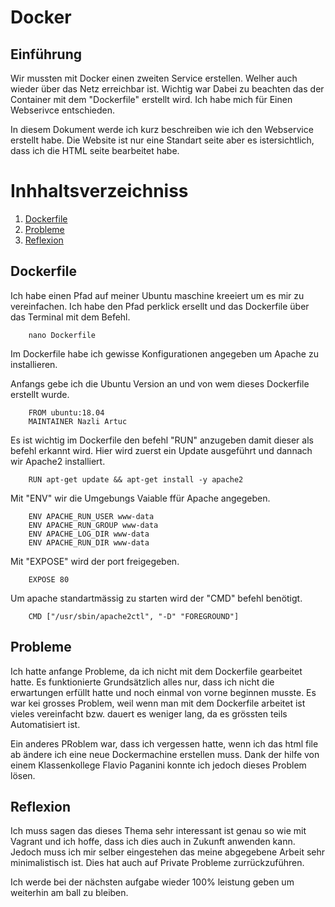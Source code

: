 ﻿# Docker #

## Einführung ##
Wir mussten mit Docker einen zweiten Service erstellen. Welher auch wieder über das Netz erreichbar ist. Wichtig war Dabei zu beachten das der Container mit dem "Dockerfile" erstellt wird. Ich habe mich für Einen Webserivce entschieden. 

In diesem Dokument werde ich kurz beschreiben wie ich den Webservice erstellt habe. Die Website ist nur eine Standart seite aber es istersichtlich, dass ich die HTML seite bearbeitet habe.

# Inhhaltsverzeichniss
1. [Dockerfile](#Dockerfile)
2. [Probleme](#Probleme)
3. [Reflexion](#Reflexion)

## Dockerfile <a name="Dockerfile"></a>
Ich habe einen Pfad auf meiner Ubuntu maschine kreeiert um es mir zu vereinfachen. Ich habe den Pfad perklick ersellt und das Dockerfile über das Terminal mit dem Befehl.

		nano Dockerfile

Im Dockerfile habe ich gewisse Konfigurationen angegeben um Apache zu installieren. 

Anfangs gebe ich die Ubuntu Version an und von wem dieses Dockerfile erstellt wurde.

		FROM ubuntu:18.04
		MAINTAINER Nazli Artuc

Es ist wichtig im Dockerfile den befehl "RUN" anzugeben damit dieser als befehl erkannt wird.
Hier wird zuerst ein Update ausgeführt und dannach wir Apache2 installiert.

		RUN apt-get update && apt-get install -y apache2

Mit "ENV" wir die Umgebungs Vaiable ffür Apache angegeben.

		ENV APACHE_RUN_USER www-data
		ENV APACHE_RUN_GROUP www-data
		ENV APACHE_LOG_DIR www-data
		ENV APACHE_RUN_DIR www-data
		
Mit "EXPOSE" wird der port freigegeben.

		EXPOSE 80

Um apache standartmässig zu starten wird der "CMD" befehl benötigt.

		CMD ["/usr/sbin/apache2ctl", "-D" "FOREGROUND"]

## Probleme <a name="Probleme"></a>

Ich hatte anfange Probleme, da ich nicht mit dem Dockerfile gearbeitet hatte. Es funktionierte Grundsätzlich alles nur, dass ich nicht die erwartungen erfüllt hatte und noch einmal von vorne beginnen musste. Es war kei grosses Problem, weil wenn man mit dem Dockerfile arbeitet ist vieles vereinfacht bzw. dauert es weniger lang, da es grössten teils Automatisiert ist.

Ein anderes PRoblem war, dass ich vergessen hatte, wenn ich das html file ab ändere ich eine neue Dockermachine erstellen muss. Dank der hilfe von einem Klassenkollege Flavio Paganini konnte ich jedoch dieses Problem lösen.

## Reflexion <a name="Reflexion"></a>

Ich muss sagen das dieses Thema sehr interessant ist genau so wie mit Vagrant und ich hoffe, dass ich dies auch in Zukunft anwenden kann.
Jedoch muss ich mir selber eingestehen das meine abgegebene Arbeit sehr minimalistisch ist. Dies hat auch auf Private Probleme zurrückzuführen.

Ich werde bei der nächsten aufgabe wieder 100% leistung geben um weiterhin am ball zu bleiben.